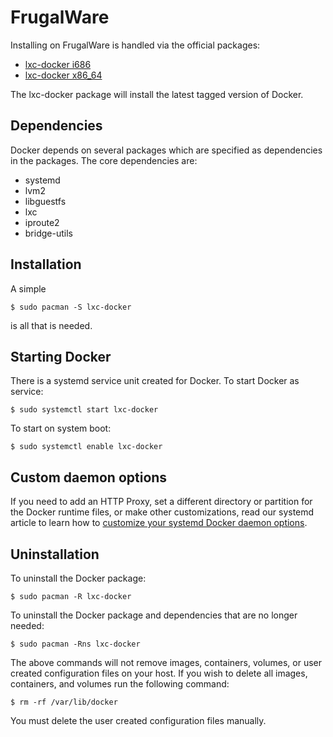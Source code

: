 <!--[metadata]>
+++
aliases = [ "/engine/installation/frugalware/"]
title = "Installation on FrugalWare"
description = "Installation instructions for Docker on FrugalWare."
keywords = ["frugalware linux, docker, documentation,  installation"]
[menu.main]
parent = "engine_linux"
+++
<![end-metadata]-->

# FrugalWare

Installing on FrugalWare is handled via the official packages:

 - [lxc-docker i686](http://www.frugalware.org/packages/200141)
 - [lxc-docker x86_64](http://www.frugalware.org/packages/200130)

The lxc-docker package will install the latest tagged version of Docker.

## Dependencies

Docker depends on several packages which are specified as dependencies
in the packages. The core dependencies are:

 - systemd
 - lvm2
 - libguestfs
 - lxc
 - iproute2
 - bridge-utils

## Installation

A simple

    $ sudo pacman -S lxc-docker

is all that is needed.

## Starting Docker

There is a systemd service unit created for Docker. To start Docker as
service:

    $ sudo systemctl start lxc-docker

To start on system boot:

    $ sudo systemctl enable lxc-docker

## Custom daemon options

If you need to add an HTTP Proxy, set a different directory or partition for the
Docker runtime files, or make other customizations, read our systemd article to
learn how to [customize your systemd Docker daemon options](../../admin/systemd.md).

## Uninstallation

To uninstall the Docker package:

    $ sudo pacman -R lxc-docker

To uninstall the Docker package and dependencies that are no longer needed:

    $ sudo pacman -Rns lxc-docker

The above commands will not remove images, containers, volumes, or user created
configuration files on your host. If you wish to delete all images, containers,
and volumes run the following command:

    $ rm -rf /var/lib/docker

You must delete the user created configuration files manually.
